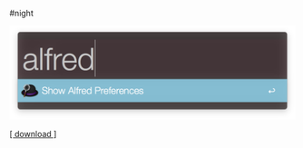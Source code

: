 #night

![alfred-theme-night](.github/screenshot.png)

<a style="text-align: center;" href="https://cdn.rawgit.com/zhuangya/alfred-theme-night/master/night.alfredappearance">[ download ]</a>
